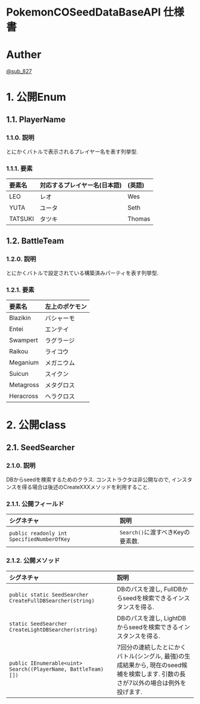 # PokemonCOSeedDataBaseAPI 仕様書
# Auther
[@sub_827](https://twitter.com/sub_827)

# 1. 公開Enum
## 1.1. PlayerName
### 1.1.0. 説明
とにかくバトルで表示されるプレイヤー名を表す列挙型.

### 1.1.1. 要素
|要素名|対応するプレイヤー名(日本語)|(英語)|
|:-|:-|:-|
|LEO|レオ|Wes|
|YUTA|ユータ|Seth|
|TATSUKI|タツキ|Thomas|

## 1.2. BattleTeam
### 1.2.0. 説明
とにかくバトルで設定されている構築済みパーティを表す列挙型.

### 1.2.1. 要素
|要素名|左上のポケモン|
|:-|:-|
|Blazikin|バシャーモ|
|Entei|エンテイ|
|Swampert|ラグラージ|
|Raikou|ライコウ|
|Meganium|メガニウム|
|Suicun|スイクン|
|Metagross|メタグロス|
|Heracross|ヘラクロス|

# 2. 公開class
## 2.1. SeedSearcher
### 2.1.0. 説明
DBからseedを検索するためのクラス. 
コンストラクタは非公開なので, インスタンスを得る場合は後述のCreateXXXメソッドを利用すること.
### 2.1.1. 公開フィールド
|シグネチャ|説明|
|:-|:-|
|`public readonly int SpecifiedNumberOfKey`|`Search()`に渡すべきKeyの要素数.|

### 2.1.2. 公開メソッド
|シグネチャ|説明|
|:-|:-|
|`public static SeedSearcher CreateFullDBSearcher(string)`| DBのパスを渡し, FullDBからseedを検索できるインスタンスを得る. |
|`static SeedSearcher CreateLightDBSearcher(string)`| DBのパスを渡し, LightDBからseedを検索できるインスタンスを得る. |
|`public IEnumerable<uint> Search((PlayerName, BattleTeam)[])`| 7回分の連続したとにかくバトル(シングル, 最強)の生成結果から, 現在のseed候補を検索します. 引数の長さが7以外の場合は例外を投げます. |
